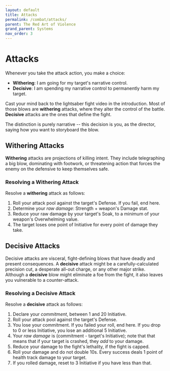 ```yaml
---
layout: default
title: Attacks
permalink: /combat/attacks/
parent: The Red Art of Violence
grand_parent: Systems
nav_order: 3
---
```


# Attacks

Whenever you take the attack action, you make a choice:

- **Withering**: I am going for my target's narrative control.
- **Decisive**: I am spending my narrative control to permanently harm my
  target.

Cast your mind back to the lightsaber fight video in the introduction. Most of
those blows are **withering** attacks, where they alter the control of the
battle. **Decisive** attacks are the ones that define the fight.

The distinction is purely narrative -- this decision is you, as the director,
saying how you want to storyboard the blow.

## Withering Attacks

**Withering** attacks are projections of killing intent. They include
telegraphing a big blow, dominating with footwork, or threatening action that
forces the enemy on the defensive to keep themselves safe.

### Resolving a Withering Attack

Resolve a **withering** attack as follows:

1. Roll your attack pool against the target's Defense. If you fail, end here.
2. Determine your _raw damage_: Strength + weapon's Damage stat.
3. Reduce your raw damage by your target's Soak, to a minimum of your weapon's
   Overwhelming value.
4. The target loses one point of Initiative for every point of damage they take.

## Decisive Attacks

Decisive attacks are visceral, fight-defining blows that have deadly and present
consequences. A **decisive** attack might be a carefully-calculated precision
cut, a desperate all-out charge, or any other major strike. Although a
**decisive** blow might eliminate a foe from the fight, it also leaves you
vulnerable to a counter-attack.

### Resolving a Decisive Attack

Resolve a **decisive** attack as follows:

1. Declare your _commitment_, between 1 and 20 Initiative.
2. Roll your attack pool against the target's Defense.
3. You lose your commitment. If you failed your roll, end here. If you drop to 0
   or less Initiative, you lose an additional 5 Initiative.
4. Your _raw damage_ is (commitment - target's Initiative); note that that means
   that if your target is crashed, they _add_ to your damage.
5. Reduce your damage to the fight's lethality, if the fight is capped.
6. Roll your damage and do not double 10s. Every success deals 1 point of health
   track damage to your target.
7. If you rolled damage, reset to 3 Initiative if you have less than that.
